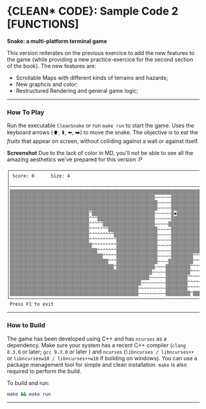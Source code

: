 # {CLEAN* CODE}:  Sample Code 2 [FUNCTIONS]

**Snake: a multi-platform terminal game**

This version reiterates on the previous exercice to add the new features to the game (while providing a new practice-exercice for the second section of the book). The new features are:

- Scrollable Maps with different kinds of terrains and hazards;
- New graphcis and color;
- Restructured Rendering and general game logic;



---

### **How To Play**

Run the executable `CleanSnake` or run `make run` to start the game. Uses the keyboard arrows (:arrow_up:, :arrow_down:, :arrow_left:, :arrow_right:) to move the snake. The objective is to eat the *fruits* that appear on screen, without colliding against a wall or against itself.



**Screenshot**
Due to the lack of color in MD, you'll not be able to see all the amazing aesthetics we've prepared for this version :P

```
┌──────────────────────────────────────────────────────────────────────────────┐
│ Score: 0      Size: 4                                                        │
│──────────────────────────────────────────────────────────────────────────────│
│▒▒▒▒▒▒▒▒▒▒▒▒▒▒▒▒▒▒▒▒▒▒▒▒▒▒▒▒▒▒▒▒▒▒▒▒▒▒▒▒▒▒▒▒▒▒▒▒▒▒▒▒▒▒▒▒▒▒▒▒▒▒▒▒▒▒▒▒▒▒▒▒▒▒▒▒▒▒│
│▒▒▒▒▒▒▒▒▒▒▒▒▒▒▒▒▒▒▒▒▒▒▒▒▒▒▒▒▒▒▒▒▒▒▒▒▒▒▒▒▒▒▒▒▒▒▒▒▒▒▒▒▒~~~~~~▒▒▒▒▒▒▒▒▒▒▒▒▒▒▒▒▒▒▒│
│▒▒▒▒▒▒▒▒▒▒▒▒▒▒▒▒▒▒▒▒▒▒▒▒▒▒▒▒▒▒▒▒▒▒▒▒▒▒▒▒▒▒▒▒▒▒▒▒▒▒▒▒▒▒~~~~~▒▒▒▒▒▒▒▒▒▒▒▒▒▒▒▒▒▒▒│
│▒▒▒▒▒▒▒▒▒▒▒▒▒▒▒▒▒▒▒▒▒▒▒▒▒▒▒▒▒▒▒▒▒▒▒▒▒▒▒▒▒▒▒▒▒▒▒▒▒▒▒▒▒▒~~~~~▒▒▒▒▒▒▒▒▒▒▒▒▒▒▒▒▒▒▒│
│▒▒▒▒▒▒▒▒▒▒▒▒▒▒▒▒▒▒▒▒▒▒▒▒▒▒▒▒▒^▒▒▒▒▒▒▒▒▒▒▒▒▒▒▒▒▒▒▒▒▒▒▒~~~~~~▒◆▒▒▒▒▒▒▒▒▒▒▒▒▒▒▒▒▒│
│▒▒▒▒▒▒▒▒▒▒▒▒▒▒▒▒▒▒▒▒▒▒▒▒▒▒▒▒▒^^^▒▒▒▒▒▒▒▒▒▒▒▒▒▒▒▒▒▒▒▒▒~~~~~~▒▒▒▒▒▒▒▒▒▒▒▒▒▒▒▒▒▒▒│
│▒▒▒▒▒▒▒▒▒▒▒▒▒▒▒▒▒▒▒▒▒▒▒▒▒▒▒▒▒^^^^^▒▒▒▒▒▒▒▒▒▒▒▒▒▒▒▒▒▒▒~~~~~▒▒▒▒▒▒▒▒▒▒▒▒▒▒▒▒▒▒▒▒│
│▒▒▒▒▒▒▒▒▒▒▒▒▒▒▒▒▒▒▒▒▒▒▒▒▒▒▒▒▒^^^^^^^▒▒▒▒▒▒▒▒▒▒▒▒▒▒▒▒▒▒~~~~~▒▒▒▒▒▒▒▒▒▒▒▒▒▒▒▒▒▒▒│
│▒▒▒▒▒▒▒▒▒▒▒▒▒▒▒▒▒▒▒▒▒▒▒▒▒▒▒▒▒^^^^^^^^^▒▒▒▒▒▒▒▒▒▒▒▒▒▒▒▒~~~~~▒▒▒▒▒▒▒▒▒▒▒▒▒▒▒▒▒▒▒│
│▒▒▒▒▒▒▒▒▒▒▒▒▒▒▒▒▒▒▒▒▒▒▒▒▒▒▒▒▒^^^^^^^^^^▒▒▒▒▒▒▒▒▒▒▒▒▒▒▒~~~~~▒▒▒▒▒▒▒▒▒▒▒▒▒▒▒▒▒▒▒│
│▒▒▒▒▒▒▒▒▒▒▒▒▒▒▒▒▒▒▒▒▒▒▒▒▒▒▒▒▒▒^^^^^^^^^▒▒▒▒▒▒▒▒▒▒▒▒▒▒▒~~~~~▒▒▒▒▒▒▒▒▒▒▒▒^▒▒▒▒▒▒│
│▒▒▒▒▒▒▒▒▒▒▒▒▒▒▒▒▒▒▒▒▒▒▒▒▒▒▒▒▒▒▒▒^^^^^^^▒▒▒▒▒▒▒▒▒▒▒▒▒▒▒~~~~~▒▒▒▒▒▒▒▒▒▒▒^^▒▒▒▒▒▒│
│▒▒▒▒▒▒▒▒▒▒▒▒▒▒▒▒▒▒▒▒▒▒▒▒▒▒▒▒▒▒▒▒▒▒^^^^^▒▒▒▒▒▒▒▒▒▒▒▒▒▒▒~~~~~▒▒▒▒▒▒▒▒^^^^^▒▒▒▒▒▒│
│▒▒▒▒▒▒▒▒▒▒▒▒▒▒▒▒▒▒▒▒▒▒▒▒▒▒▒▒▒▒▒▒▒▒▒▒^^^▒▒▒▒▒▒▒▒▒▒▒▒▒▒▒~~~~▒▒▒▒▒▒▒▒▒^^^^^▒▒▒▒▒▒│
│▒▒▒▒▒▒▒▒▒▒▒▒▒▒▒▒▒▒▒▒▒▒▒▒▒▒▒▒▒▒▒▒▒▒▒▒▒▒^▒▒▒▒▒▒▒▒▒▒▒▒▒▒~~~~▒▒▒▒▒▒▒▒▒^^^^^^▒▒▒▒▒▒│
│▒▒▒▒▒▒▒▒▒▒▒▒▒▒▒▒▒▒▒▒▒▒▒▒▒▒▒▒▒▒▒▒▒▒▒▒▒▒▒▒▒▒▒▒▒▒▒▒▒▒▒▒~~~~~▒▒▒▒▒▒▒▒▒^^^^^^▒▒▒▒▒▒│
│▒▒▒▒▒▒▒▒▒▒▒▒▒▒▒▒▒▒▒▒▒▒▒▒▒▒▒▒▒▒▒▒▒▒▒▒▒▒▒▒▒▒▒▒▒▒▒▒▒▒▒~~~~~~▒▒▒▒▒▒▒▒^^^^^^▒▒▒▒▒▒▒│
│▒▒▒▒▒▒▒▒▒▒▒▒▒▒▒▒▒▒▒▒▒▒▒▒▒▒▒▒▒▒▒▒▒▒▒▒▒▒▒▒▒▒▒▒▒▒▒▒~~~~~~~~~▒▒▒▒▒▒▒▒^^^^^▒▒▒▒▒▒▒▒│
│▒▒▒▒▒▒▒▒▒▒▒▒▒▒▒▒▒▒▒▒▒▒▒▒▒▒▒▒▒▒▒▒▒▒▒▒▒▒▒▒▒▒▒▒▒▒▒~~~~~~~~~~▒▒▒▒▒▒▒▒^^^^^▒▒▒▒▒▒▒▒│
│▒▒▒▒▒▒▒▒▒▒▒▒▒▒▒▒▒▒▒▒▒▒▒▒▒▒▒▒▒▒▒▒▒▒▒▒▒▒▒▒▒▒▒▒▒▒▒~~~~~~~~~~▒▒▒▒▒▒▒▒▒^▒▒▒▒▒▒▒▒▒▒▒│
└──────────────────────────────────────────────────────────────────────────────┘
 Press F1 to exit

```





---

### **How to Build**

The game has been developed using C++ and has `ncurses` as a dependency. Make sure your system has a recent C++ compiler (`clang 8.3.0` or later;  `gcc 9.3.0` or later ) and  `ncurses` (`libncurses / libncurses++` or `libncursesw10 / libncurses++w10` if building on windows). You can use a package management tool for simple and clean installation. `make` is also required to perform the build. 

To build and run:

```bash
make && make run
```

----------

